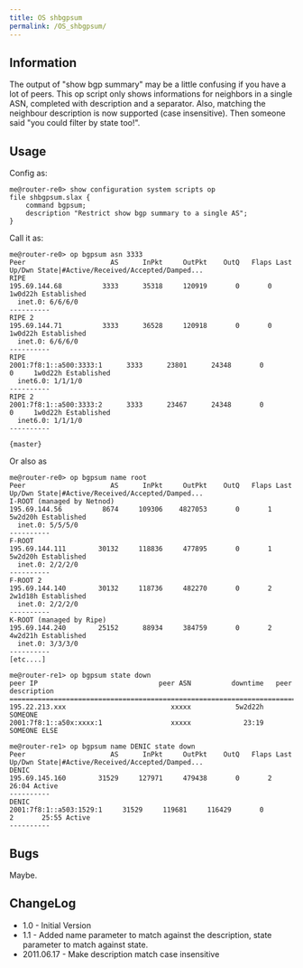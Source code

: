 ```yaml
---
title: OS shbgpsum
permalink: /OS_shbgpsum/
---
```


Information
-----------

The output of "show bgp summary" may be a little confusing if you have a lot of peers. This op script only shows informations for neighbors in a single ASN, completed with description and a separator. Also, matching the neighbour description is now supported (case insensitive). Then someone said "you could filter by state too!".

Usage
-----

Config as:

    me@router-re0> show configuration system scripts op
    file shbgpsum.slax {
        command bgpsum;
        description "Restrict show bgp summary to a single AS";
    }

Call it as:

    me@router-re0> op bgpsum asn 3333
    Peer                     AS      InPkt     OutPkt    OutQ   Flaps Last Up/Dwn State|#Active/Received/Accepted/Damped...
    RIPE
    195.69.144.68          3333      35318     120919       0       0     1w0d22h Established
      inet.0: 6/6/6/0
    ----------
    RIPE 2
    195.69.144.71          3333      36528     120918       0       0     1w0d22h Established
      inet.0: 6/6/6/0
    ----------
    RIPE
    2001:7f8:1::a500:3333:1      3333      23801      24348       0       0     1w0d22h Established
      inet6.0: 1/1/1/0
    ----------
    RIPE 2
    2001:7f8:1::a500:3333:2      3333      23467      24348       0       0     1w0d22h Established
      inet6.0: 1/1/1/0
    ----------

    {master}

Or also as

    me@router-re0> op bgpsum name root
    Peer                     AS      InPkt     OutPkt    OutQ   Flaps Last Up/Dwn State|#Active/Received/Accepted/Damped...
    I-ROOT (managed by Netnod)
    195.69.144.56          8674     109306    4827053       0       1     5w2d20h Established
      inet.0: 5/5/5/0
    ----------
    F-ROOT
    195.69.144.111        30132     118836     477895       0       1     5w2d20h Established
      inet.0: 2/2/2/0
    ----------
    F-ROOT 2
    195.69.144.140        30132     118736     482270       0       2     2w1d18h Established
      inet.0: 2/2/2/0
    ----------
    K-ROOT (managed by Ripe)
    195.69.144.240        25152      88934     384759       0       2     4w2d21h Established
      inet.0: 3/3/3/0
    ----------
    [etc....]

    me@router-re1> op bgpsum state down
    peer IP                              peer ASN          downtime   peer description
    ==================================================================================
    195.22.213.xxx                          xxxxx           5w2d22h   SOMEONE
    2001:7f8:1::a50x:xxxx:1                 xxxxx             23:19   SOMEONE ELSE

    me@router-re1> op bgpsum name DENIC state down
    Peer                     AS      InPkt     OutPkt    OutQ   Flaps Last Up/Dwn State|#Active/Received/Accepted/Damped...
    DENIC
    195.69.145.160        31529     127971     479438       0       2       26:04 Active
    ----------
    DENIC
    2001:7f8:1::a503:1529:1     31529     119681     116429       0       2       25:55 Active
    ----------

Bugs
----

Maybe.

ChangeLog
---------

-   1.0 - Initial Version
-   1.1 - Added name parameter to match against the description, state parameter to match against state.
-   2011.06.17 - Make description match case insensitive
